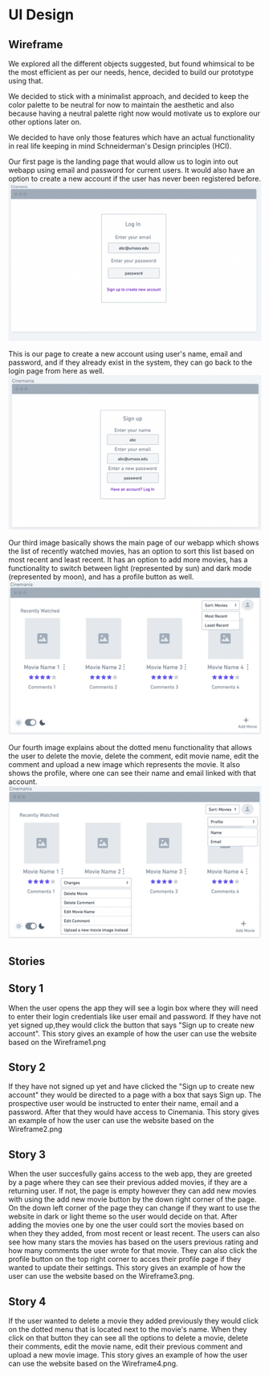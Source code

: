 # UI Design

## Wireframe

We explored all the different objects suggested, but found whimsical to be the most efficient as per our needs, hence, decided to build our prototype using that.

We decided to stick with a minimalist approach, and decided to keep the color palette to be neutral for now to maintain the aesthetic and also because having a neutral palette right now would motivate us to explore our other options later on.

We decided to have only those features which have an actual functionality in real life keeping in mind Schneiderman's Design principles (HCI).

Our first page is the landing page that would allow us to login into out webapp using email and password for current users. It would also have an option to create a new account if the user has never been registered before.
![Wireframe (Part 1)](Wireframe1.png)

This is our page to create a new account using user's name, email and password, and if they already exist in the system, they can go back to the login page from here as well.
![Wireframe (Part 2)](Wireframe2.png)

Our third image basically shows the main page of our webapp which shows the list of recently watched movies, has an option to sort this list based on most recent and least recent. It has an option to add more movies, has a functionality to switch between light (represented by sun) and dark mode (represented by moon), and has a profile button as well.
![Wireframe (Part 3)](Wireframe3.png)

Our fourth image explains about the dotted menu functionality that allows the user to delete the movie, delete the comment, edit movie name, edit the comment and upload a new image which represents the movie. It also shows the profile, where one can see their name and email linked with that account.
![Wireframe (Part 4)](Wireframe4.png)

## Stories

## Story 1

When the user opens the app they will see a login box where they will need to enter their login credentials like user email and password. If they have not yet signed up,they would click the button that says "Sign up to create new account". This story gives an example of how the user can use the website based on the Wireframe1.png

## Story 2

If they have not signed up yet and have clicked the "Sign up to create new account" they would be directed to a page with a box that says Sign up. The prospective user would be instructed to enter their name, email and a password. After that they would have access to Cinemania. This story gives an example of how the user can use the website based on the Wireframe2.png

## Story 3

When the user succesfully gains access to the web app, they are greeted by a page where they can see their previous added movies, if they are a returning user. If not, the page is empty however they can add new movies with using the add new movie button by the down right corner of the page. On the down left corner of the page they can change if they want to use the website in dark or light theme so the user would decide on that. After adding the movies one by one the user could sort the movies based on when they they added, from most recent or least recent. The users can also see how many stars the movies has based on the users previous rating and how many comments the user wrote for that movie. They can also click the profile button on the top right corner to acces their profile page if they wanted to update their settings. This story gives an example of how the user can use the website based on the Wireframe3.png.

## Story 4

If the user wanted to delete a movie they added previously they would click on the dotted menu that is located
next to the movie's name. When they click on that button they can see all the options to delete a movie, delete their comments, edit the movie name, edit their previous comment and upload a new movie image. This story gives an example of how the user can use the website based on the Wireframe4.png.
